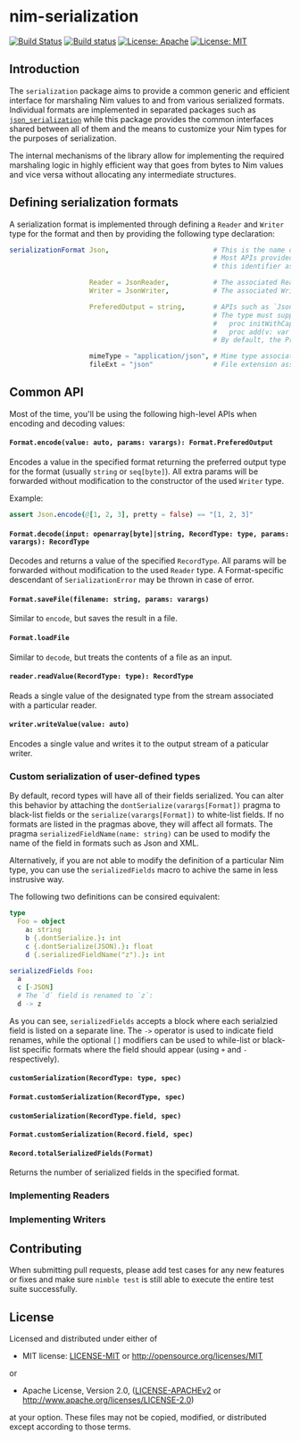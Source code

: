 nim-serialization
=================

[![Build Status](https://travis-ci.org/status-im/nim-serialization.svg?branch=master)](https://travis-ci.org/status-im/nim-serialization)
[![Build status](https://ci.appveyor.com/api/projects/status/muejuk735c11brjd/branch/master?svg=true)](https://ci.appveyor.com/project/nimbus/nim-serialization/branch/master)
[![License: Apache](https://img.shields.io/badge/License-Apache%202.0-blue.svg)](https://opensource.org/licenses/Apache-2.0)
[![License: MIT](https://img.shields.io/badge/License-MIT-yellow.svg)](https://opensource.org/licenses/MIT)


## Introduction

The `serialization` package aims to provide a common generic and efficient
interface for marshaling Nim values to and from various serialized formats.
Individual formats are implemented in separated packages such as
[`json_serialization`](https://github.com/status-im/nim-json-serialization)
while this package provides the common interfaces shared between all of them
and the means to customize your Nim types for the purposes of serialization.

The internal mechanisms of the library allow for implementing the required
marshaling logic in highly efficient way that goes from bytes to Nim values
and vice versa without allocating any intermediate structures.

## Defining serialization formats

A serialization format is implemented through defining a `Reader` and `Writer`
type for the format and then by providing the following type declaration:

```nim
serializationFormat Json,                          # This is the name of the format.
                                                   # Most APIs provided by the library will accept
                                                   # this identifier as a required parameter.

                    Reader = JsonReader,           # The associated Reader type.
                    Writer = JsonWriter,           # The associated Writer type.

                    PreferedOutput = string,       # APIs such as `Json.encode` will return this type.
                                                   # The type must support the following operations:
                                                   #   proc initWithCapacity(_: type T, n: int)
                                                   #   proc add(v: var T, bytes: openarray[byte])
                                                   # By default, the PreferedOutput is `seq[byte]`.

                    mimeType = "application/json", # Mime type associated with the format (Optional).
                    fileExt = "json"               # File extension associated with the format (Optional).
```

## Common API

Most of the time, you'll be using the following high-level APIs when encoding
and decoding values:

#### `Format.encode(value: auto, params: varargs): Format.PreferedOutput`

Encodes a value in the specified format returning the preferred output type
for the format (usually `string` or `seq[byte]`). All extra params will be
forwarded without modification to the constructor of the used `Writer` type.

Example:

```nim
assert Json.encode(@[1, 2, 3], pretty = false) == "[1, 2, 3]"
```

#### `Format.decode(input: openarray[byte]|string, RecordType: type, params: varargs): RecordType`

Decodes and returns a value of the specified `RecordType`. All params will
be forwarded without modification to the used `Reader` type. A Format-specific
descendant of `SerializationError` may be thrown in case of error.

#### `Format.saveFile(filename: string, params: varargs)`

Similar to `encode`, but saves the result in a file.

#### `Format.loadFile`

Similar to `decode`, but treats the contents of a file as an input.

#### `reader.readValue(RecordType: type): RecordType`

Reads a single value of the designated type from the stream associated with a
particular reader.

#### `writer.writeValue(value: auto)`

Encodes a single value and writes it to the output stream of a paticular writer.

### Custom serialization of user-defined types

By default, record types will have all of their fields serialized. You can
alter this behavior by attaching the `dontSerialize(varargs[Format])` pragma
to black-list fields or the `serialize(varargs[Format])` to white-list fields.
If no formats are listed in the pragmas above, they will affect all formats.
The pragma `serializedFieldName(name: string)` can be used to modify the name
of the field in formats such as Json and XML.

Alternatively, if you are not able to modify the definition of a particular
Nim type, you can use the `serializedFields` macro to achive the same in less
instrusive way.

The following two definitions can be consired equivalent:

```nim
type
  Foo = object
    a: string
    b {.dontSerialize.}: int
    c {.dontSerialize(JSON).}: float
    d {.serializedFieldName("z").}: int

serializedFields Foo:
  a
  c [-JSON]
  # The `d` field is renamed to `z`: 
  d -> z
```

As you can see, `serializedFields` accepts a block where each serialzied
field is listed on a separate line. The `->` operator is used to indicate
field renames, while the optional `[]` modifiers can be used to while-list
or black-list specific formats where the field should appear (using `+`
and `-` respectively).

#### `customSerialization(RecordType: type, spec)`
#### `Format.customSerialization(RecordType, spec)`
#### `customSerialization(RecordType.field, spec)`
#### `Format.customSerialization(Record.field, spec)`




#### `Record.totalSerializedFields(Format)`

Returns the number of serialized fields in the specified format.

### Implementing Readers

### Implementing Writers

## Contributing

When submitting pull requests, please add test cases for any new features
or fixes and make sure `nimble test` is still able to execute the entire
test suite successfully.

[BOUNTIES]: https://github.com/status-im/nim-confutils/issues?q=is%3Aissue+is%3Aopen+label%3Abounty

## License

Licensed and distributed under either of

* MIT license: [LICENSE-MIT](LICENSE-MIT) or http://opensource.org/licenses/MIT

or

* Apache License, Version 2.0, ([LICENSE-APACHEv2](LICENSE-APACHEv2) or http://www.apache.org/licenses/LICENSE-2.0)

at your option. These files may not be copied, modified, or distributed except according to those terms.


